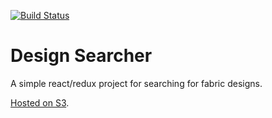 [![Build Status](https://travis-ci.org/drewmoore/design_searcher.svg?branch=master)](https://travis-ci.org/drewmoore/design_searcher)

# Design Searcher
A simple react/redux project for searching for fabric designs.

[Hosted on S3](http://design-searcher.s3-website-us-east-1.amazonaws.com/).
